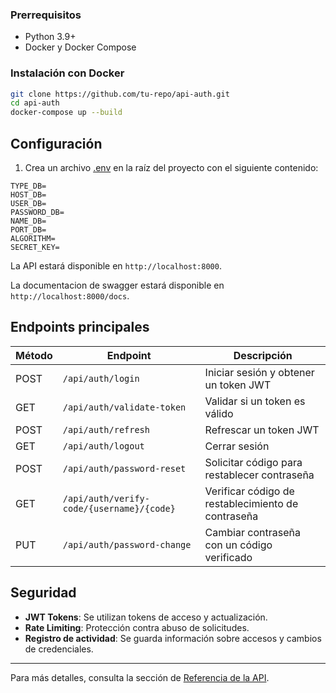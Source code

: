 
### Prerrequisitos

- Python 3.9+
- Docker y Docker Compose

### Instalación con Docker

```sh
git clone https://github.com/tu-repo/api-auth.git
cd api-auth
docker-compose up --build
```

## Configuración

1. Crea un archivo [.env](http://_vscodecontentref_/0) en la raíz del proyecto con el siguiente contenido:

```env
TYPE_DB=
HOST_DB=
USER_DB=
PASSWORD_DB=
NAME_DB=
PORT_DB=
ALGORITHM=
SECRET_KEY=
```



La API estará disponible en `http://localhost:8000`.

La documentacion de swagger estará disponible en `http://localhost:8000/docs`.

## Endpoints principales

| Método  | Endpoint                   | Descripción                                          |
|---------|----------------------------|------------------------------------------------------|
| POST    | `/api/auth/login`          | Iniciar sesión y obtener un token JWT                |
| GET     | `/api/auth/validate-token` | Validar si un token es válido                        |
| POST    | `/api/auth/refresh`        | Refrescar un token JWT                               |
| GET     | `/api/auth/logout`         | Cerrar sesión                                        |
| POST    | `/api/auth/password-reset` | Solicitar código para restablecer contraseña         |
| GET     | `/api/auth/verify-code/{username}/{code}` | Verificar código de restablecimiento de contraseña |
| PUT     | `/api/auth/password-change` | Cambiar contraseña con un código verificado         |

## Seguridad

- **JWT Tokens**: Se utilizan tokens de acceso y actualización.
- **Rate Limiting**: Protección contra abuso de solicitudes.
- **Registro de actividad**: Se guarda información sobre accesos y cambios de credenciales.

---

Para más detalles, consulta la sección de [Referencia de la API](api_reference.md).

